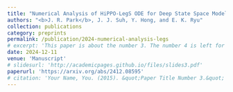 ```yaml
---
title: "Numerical Analysis of HiPPO-LegS ODE for Deep State Space Models"
authors: "<b>J. R. Park</b>, J. J. Suh, Y. Hong, and E. K. Ryu"
collection: publications
category: preprints
permalink: /publication/2024-numerical-analysis-legs
# excerpt: 'This paper is about the number 3. The number 4 is left for future work.'
date: 2024-12-11
venue: 'Manuscript'
# slidesurl: 'http://academicpages.github.io/files/slides3.pdf'
paperurl: 'https://arxiv.org/abs/2412.08595'
# citation: 'Your Name, You. (2015). &quot;Paper Title Number 3.&quot; <i>Journal 1</i>. 1(3).'
---
```

